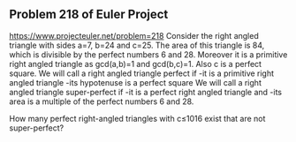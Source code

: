 ## Problem 218 of Euler Project 
https://www.projecteuler.net/problem=218
Consider the right angled triangle with sides a=7, b=24 and c=25.
The area of this triangle is 84, which is divisible by the perfect numbers 6 and 28.
Moreover it is a primitive right angled triangle as gcd(a,b)=1 and gcd(b,c)=1.
Also c is a perfect square.
We will call a right angled triangle perfect if
-it is a primitive right angled triangle
-its hypotenuse is a perfect square
We will call a right angled triangle super-perfect if
-it is a perfect right angled triangle and
-its area is a multiple of the perfect numbers 6 and 28.

How many perfect right-angled triangles with c≤1016 exist that are not super-perfect?
